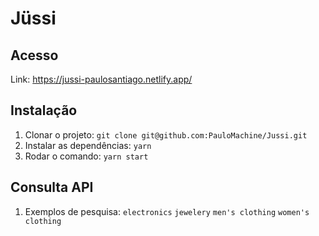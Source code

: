 # Jüssi

## Acesso
Link: https://jussi-paulosantiago.netlify.app/

## Instalação
1. Clonar o projeto: `git clone git@github.com:PauloMachine/Jussi.git`
2. Instalar as dependências: `yarn`
3. Rodar o comando: `yarn start`

## Consulta API
1. Exemplos de pesquisa: `electronics` `jewelery` `men's clothing` `women's clothing`
